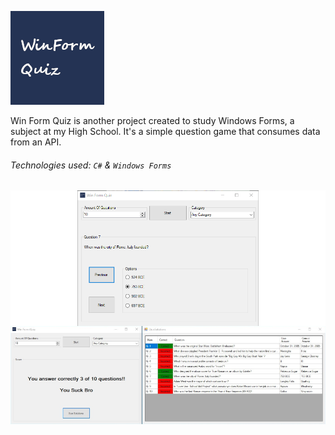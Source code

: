 ![](./assets/win_form_quiz_logo.png)


Win Form Quiz is another project created to study Windows Forms, a subject at my High School. It's a simple question game that consumes data from an API.

###### Technologies used: `C#` & `Windows Forms`

![](./assets/appRunning.png)
